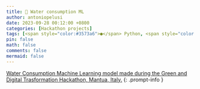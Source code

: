 ```yaml
---
title: 🚿 Water consumption ML
author: antoniopelusi
date: 2023-09-28 00:12:00 +0800
categories: [Hackathon projects]
tags: [<span style="color:#3573a6">●</span> Python, <span style="color:#da5b0c">●</span> Jupyter Notebook]
pin: false
math: false
comments: false
mermaid: false
---
```


[GithubLink]: https://github.com/antoniopelusi/water-consumption-ml

[Water Consumption Machine Learning model made during the Green and Digital Trasformation Hackathon, Mantua, Italy.][GithubLink]
{: .prompt-info }